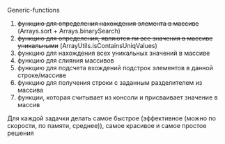 Generic-functions
1. ~~функцию для определения нахождения элемента в массиве~~ (Arrays.sort + Arrays.binarySearch)
2. ~~функцию для определения, являются ли все значения в массиве уникальными~~ (ArrayUtils.isContainsUniqValues)
3. функцию для нахождения всех уникальных значений в массиве
4. функцию для слияния массивов
5. функцию для подсчета вхождений подстрок элементов в данной строке/массиве
6. функцию для получения строки с заданным разделителем из массива
7. функции, которая считывает из консоли и присваивает значение в массив

Для каждой задачки делать самое быстрое (эффективное (можно по скорости, по памяти, среднее)), самое красивое и самое простое решения
